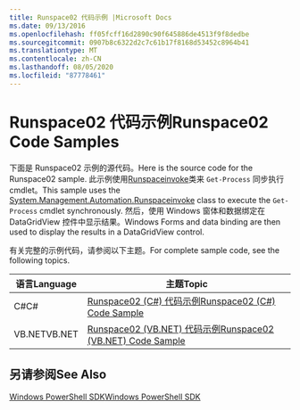 ```yaml
---
title: Runspace02 代码示例 |Microsoft Docs
ms.date: 09/13/2016
ms.openlocfilehash: ff05fcff16d2890c90f645886de4513f9f8dedbe
ms.sourcegitcommit: 0907b8c6322d2c7c61b17f8168d53452c8964b41
ms.translationtype: MT
ms.contentlocale: zh-CN
ms.lasthandoff: 08/05/2020
ms.locfileid: "87778461"
---
```

# <a name="runspace02-code-samples"></a><span data-ttu-id="ad138-102">Runspace02 代码示例</span><span class="sxs-lookup"><span data-stu-id="ad138-102">Runspace02 Code Samples</span></span>

<span data-ttu-id="ad138-103">下面是 Runspace02 示例的源代码。</span><span class="sxs-lookup"><span data-stu-id="ad138-103">Here is the source code for the Runspace02 sample.</span></span> <span data-ttu-id="ad138-104">此示例使用[Runspaceinvoke](/dotnet/api/System.Management.Automation.RunspaceInvoke)类来 `Get-Process` 同步执行 cmdlet。</span><span class="sxs-lookup"><span data-stu-id="ad138-104">This sample uses the [System.Management.Automation.Runspaceinvoke](/dotnet/api/System.Management.Automation.RunspaceInvoke) class to execute the `Get-Process` cmdlet synchronously.</span></span> <span data-ttu-id="ad138-105">然后，使用 Windows 窗体和数据绑定在 DataGridView 控件中显示结果。</span><span class="sxs-lookup"><span data-stu-id="ad138-105">Windows Forms and data binding are then used to display the results in a DataGridView control.</span></span>

<span data-ttu-id="ad138-106">有关完整的示例代码，请参阅以下主题。</span><span class="sxs-lookup"><span data-stu-id="ad138-106">For complete sample code, see the following topics.</span></span>

|<span data-ttu-id="ad138-107">语言</span><span class="sxs-lookup"><span data-stu-id="ad138-107">Language</span></span>|<span data-ttu-id="ad138-108">主题</span><span class="sxs-lookup"><span data-stu-id="ad138-108">Topic</span></span>|
|--------------|-----------|
|<span data-ttu-id="ad138-109">C#</span><span class="sxs-lookup"><span data-stu-id="ad138-109">C#</span></span>|[<span data-ttu-id="ad138-110">Runspace02 (C#) 代码示例</span><span class="sxs-lookup"><span data-stu-id="ad138-110">Runspace02 (C#) Code Sample</span></span>](./runspace02-csharp-code-sample.md)|
|<span data-ttu-id="ad138-111">VB.NET</span><span class="sxs-lookup"><span data-stu-id="ad138-111">VB.NET</span></span>|[<span data-ttu-id="ad138-112">Runspace02 (VB.NET) 代码示例</span><span class="sxs-lookup"><span data-stu-id="ad138-112">Runspace02 (VB.NET) Code Sample</span></span>](./runspace02-vb-net-code-sample.md)|

## <a name="see-also"></a><span data-ttu-id="ad138-113">另请参阅</span><span class="sxs-lookup"><span data-stu-id="ad138-113">See Also</span></span>

[<span data-ttu-id="ad138-114">Windows PowerShell SDK</span><span class="sxs-lookup"><span data-stu-id="ad138-114">Windows PowerShell SDK</span></span>](../windows-powershell-reference.md)
